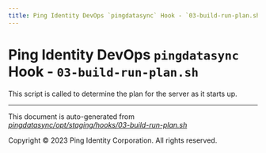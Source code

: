 ```yaml
---
title: Ping Identity DevOps `pingdatasync` Hook - `03-build-run-plan.sh`
---
```


# Ping Identity DevOps `pingdatasync` Hook - `03-build-run-plan.sh`
 This script is called to determine the plan for the server as it starts up.

---
This document is auto-generated from _[pingdatasync/opt/staging/hooks/03-build-run-plan.sh](https://github.com/pingidentity/pingidentity-docker-builds/blob/master/pingdatasync/opt/staging/hooks/03-build-run-plan.sh)_

Copyright © 2023 Ping Identity Corporation. All rights reserved.
